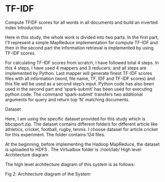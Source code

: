 # TF-IDF
 Compute TFIDF scores for all words in all documents  and build an inverted index
Introduction

Here in this study, the whole work is divided into two parts. In the first part, I'll represent a simple MapReduce implementation for compute TF-IDF and then in the second part the information retrieval is implemented by using TF-IDF scores. 

For calculating TF-IDF scores from scratch, I have followed total 4 steps. In this 4 steps, I have used 4 mappers and 3 reducers; and all steps are implemented by Python.
Last mapper will generate finest TF-IDF scores files with all information (word, file name, TF, IDF and TF-IDF scores) and this file will be used as a second step’s input.
Python code has also been used in the second part and ‘spark-submit’ has been used for executing python code. The command ‘spark-submit’ transfers two additional arguments for query and return top ‘N’ matching documents.




Dataset

Here, I am using the specific dataset provided for this study which is bbcsport.zip. The dataset contains different folders for different article like athletics, cricket, football, rugby, tennis. I choose dataset for article cricket for this experiment. The folder contains 124 files.

At the beginning, before implementing the Hadoop MapReduce, the dataset is uploaded to HDFS .
The Virtualbox folder is :/root/lab/
High level Architecture diagram

The high level architecture diagram of this system is as follows:


Fig 2: Architecture diagram of the System

